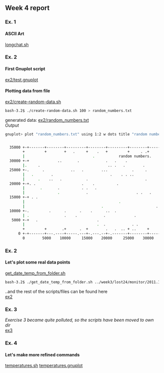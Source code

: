 Week 4 report
---

### Ex. 1
#### ASCII Art
[longchat.sh](longchat.sh)

### Ex. 2
#### First Gnuplot script
[ex2/test.gnuplot](ex2/test.gnuplot)

#### Plotting data from file
[ex2/create-random-data.sh](ex2/create-random-data.sh)  
```bash
bash-3.2$ ./create-random-data.sh 100 > random_numbers.txt
```
generated data: [ex2/random_numbers.txt](ex2/random_numbers.txt)  
_Output_
```bash
gnuplot> plot "random_numbers.txt" using 1:2 w dots title "random numbers"


  35000 +-+-------+--------+---------+--------+---------+--------+-------+-+
        +         +        +   .     +    .   +         +     . .+         +
        |                               .           random numbers.        |
  30000 +-+             ..       .            .   .    .                 +-+
        |.     .                               .. .   .        .           |
  25000 +-.      .            ..   .        ...           .     .        +-+
        |   .        .                          .    . . ..                |
        |      .    ..   .           .                          .          |
  20000 +-+. .                     .    .          .                     +-+
        |       .       .          . .   .                                 |
        |               .            .                      . .   .        |
  15000 +-+ . .                                                          +-+
        |                                           .                      |
        |                                   .                        .     |
  10000 +-.         .      .      .    .      ..  .                      +-+
        | .                .    .            .             .               |
   5000 +-+   .                           .                              +-+
        |                                 .  .            . .         .    |
        +         +       .+      .  +        .   .  .. + ..     +         +
      0 +-+-------+---.----+-----.---+-.---.--+-.-------+--------+-------+-+
        0        5000    10000     15000    20000     25000    30000     35000
```

### Ex. 2
#### Let's plot some real data points
[get_date_temp_from_folder.sh](get_date_temp_from_folder.sh)
```bash
bash-3.2$ ./get_date_temp_from_folder.sh ../week3/lost24/monitor/2011.11* > tmp_temperatures.txt
```
..and the rest of the scripts/files can be found here  
[ex2](ex2)

### Ex. 3
_Exercise 3 became quite polluted, so the scripts have been moved to own dir_  
[ex3](ex3)

### Ex. 4
#### Let's make more refined commands
[temperatures.sh](temperatures.sh)
[temperatures.gnuplot](temperatures.gnuplot)
